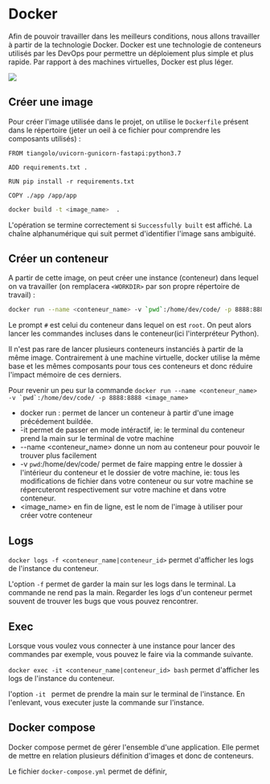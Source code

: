 # Docker

Afin de pouvoir travailler dans les meilleurs conditions, nous allons travailler à partir de la technologie Docker. Docker est une technologie de conteneurs utilisés par les DevOps pour permettre un déploiement plus simple et plus rapide. Par rapport à des machines virtuelles, Docker est plus léger.

![](docs/docker_archi.png)

## Créer une image

Pour créer l'image utilisée dans le projet, on utilise le ``Dockerfile`` présent dans le répertoire (jeter un oeil à ce fichier pour comprendre les composants utilisés)  :


```
FROM tiangolo/uvicorn-gunicorn-fastapi:python3.7

ADD requirements.txt .

RUN pip install -r requirements.txt

COPY ./app /app/app
```

``` bash
docker build -t <image_name>  .
```

L'opération se termine correctement si ``Successfully built`` est affiché. La chaîne alphanumérique qui suit permet d'identifier l'image sans ambiguité.

## Créer un conteneur


A partir de cette image, on peut créer une instance (conteneur) dans lequel on va travailler (on remplacera ``<WORKDIR>`` par son propre répertoire de travail) :

```bash
docker run --name <conteneur_name> -v `pwd`:/home/dev/code/ -p 8888:8888 <image_name>
```

Le prompt ``#`` est celui du conteneur dans lequel on est ``root``. On peut alors lancer les commandes incluses dans le conteneur(ici l'interpréteur Python).

Il n'est pas rare de lancer plusieurs conteneurs instanciés à partir de la même image. Contrairement à une machine virtuelle, docker utilise la même base et les mêmes composants pour tous ces conteneurs et donc réduire l'impact mémoire de ces derniers.

Pour revenir un peu sur la commande ``docker run --name <conteneur_name> -v `pwd`:/home/dev/code/ -p 8888:8888 <image_name>``

- docker run : permet de lancer un conteneur à partir d'une image précédement buildée.
- ̀-it  permet de passer en mode intéractif, ie: le terminal du conteneur prend la main sur le terminal de votre machine
- --name  <conteneur_name> donne un nom au conteneur pour pouvoir le trouver plus facilement
- -v `pwd`:/home/dev/code/ permet de faire mapping entre le dossier à l'intérieur du conteneur et le dossier de votre machine, ie: tous les modifications de fichier dans votre conteneur ou sur votre machine se répercuteront respectivement sur votre machine et dans votre conteneur.
- <image_name> en fin de ligne, est le nom de l'image à utiliser pour créer votre conteneur

## Logs 

```docker logs -f <conteneur_name|conteneur_id>``` permet d'afficher les logs de l'instance du conteneur.

L'option `-f` permet de garder la main sur les logs dans le terminal. La commande ne rend pas la main.
Regarder les logs d'un conteneur permet souvent de trouver les bugs que vous pouvez rencontrer.

## Exec

Lorsque vous voulez vous connecter à une instance pour lancer des commandes par exemple, vous pouvez le faire via la commande suivante. 

```docker exec -it <conteneur_name|conteneur_id> bash``` permet d'afficher les logs de l'instance du conteneur.

l'option `-it ` permet de prendre la main sur le terminal de l'instance. En l'enlevant, vous executer juste la commande sur l'instance.

## Docker compose

Docker compose permet de gérer l'ensemble d'une application. Elle permet de mettre en relation plusieurs définition d'images et donc de conteneurs. 

Le fichier `docker-compose.yml` permet de définir, 
